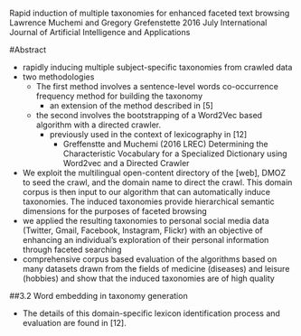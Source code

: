 Rapid induction of multiple taxonomies for enhanced faceted text browsing
Lawrence Muchemi and Gregory Grefenstette
2016 July International Journal of Artificial Intelligence and Applications

#Abstract

* rapidly inducing multiple subject-specific taxonomies from crawled data
* two methodologies
  * The first method involves a sentence-level words co-occurrence frequency
    method for building the taxonomy
    * an extension of the method described in [5]
  * the second involves the bootstrapping of a Word2Vec based algorithm with a
    directed crawler.
    * previously used in the context of lexicography in [12]
      * Greffenstte and Muchemi (2016 LREC)
        Determining the Characteristic Vocabulary for a Specialized Dictionary
          using Word2vec and a Directed Crawler
* We exploit the multilingual open-content directory of the [web], DMOZ to
  seed the crawl, and the domain name to direct the crawl. This domain
  corpus is then input to our algorithm that can automatically induce
  taxonomies.  The induced taxonomies provide hierarchical semantic
  dimensions for the purposes of faceted browsing
* we applied the resulting taxonomies to personal social media data
  (Twitter, Gmail, Facebook, Instagram, Flickr) with an objective of
  enhancing an individual’s exploration of their personal information
  through faceted searching
* comprehensive corpus based evaluation of the algorithms based on many
  datasets drawn from the fields of medicine (diseases) and leisure (hobbies)
  and show that the induced taxonomies are of high quality

##3.2 Word embedding in taxonomy generation

* The details of this domain-specific lexicon identification process and
  evaluation are found in [12].
